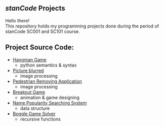 ## *stanCode* Projects
Hello there!  
This repository holds my programming projects done during the period of stanCode SC001 and SC101 course.

## Project Source Code:
* [Hangman Game](https://github.com/clairejrlin/stanCode_projects/blob/main/stanCode_Projects/hangman_game/hangman.py)
  * python semantics & syntax
* [Picture blurred](https://github.com/clairejrlin/stanCode_projects/blob/main/stanCode_Projects/picture_blurred/blur.py)
  * image processing
* [Pedestrian Removing Application](https://github.com/clairejrlin/stanCode_projects/blob/main/stanCode_Projects/my_photoshop/stanCodoshop.py)
  * image processing
* [Breakout Game](https://github.com/clairejrlin/stanCode_projects/blob/main/stanCode_Projects/breakout_game/breakout.py)
  * animation & game designing
* [Name Popularity Searching System](https://github.com/clairejrlin/stanCode_projects/blob/main/stanCode_Projects/babyname_searching_system/babygraphics.py)
  * data structure
* [Boggle Game Solver](https://github.com/clairejrlin/stanCode_projects/blob/main/stanCode_Projects/boggle_game_solver/boggle.py)
  * recursive functions
